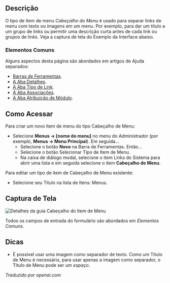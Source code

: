 <!-- Filename: Help4.x:Menu_Item:_Heading / Display title: Cabeçalho do Menu   -->

## Descrição

O tipo de item de menu *Cabeçalho do Menu* é usado para separar links de menu com texto ou imagens em um menu. Por exemplo, para dar um título a um grupo de links ou permitir uma descrição curta antes de cada link ou grupos de links. Veja a captura de tela do Exemplo da Interface abaixo.

### Elementos Comuns

Alguns aspectos desta página são abordados em artigos de Ajuda separados:

* [Barras de Ferramentas](jdocmanual?article=help/common-elements/toolbars).
* [A Aba Detalhes](jdocmanual?article=help/menu-items-common/menu-item-details).
* [A Aba Tipo de Link](jdocmanual?article=help/menu-items-common/menu-item-link-type).
* [A Aba Associações](jdocmanual?article=help/common-elements/edit-associations).
* [A Aba Atribuição de Módulo](jdocmanual?article=help/menu-items-common/menu-item-module-assignment).

## Como Acessar

Para criar um novo item de menu do tipo Cabeçalho de Menu:

- Selecione **Menus → \[nome do menu\]** no menu do Administrador
  (por exemplo, **Menus → Menu Principal**). Em seguida...
  - Selecione o botão **Novo** na Barra de Ferramentas. Então...
  - Selecione o botão Selecionar Tipo de Item de Menu.
  - Na caixa de diálogo modal, selecione o item Links do Sistema para abrir uma lista e
    em seguida selecione o item **Cabeçalho de Menu**.

Para editar um tipo de item de Cabeçalho de Menu existente:

- Selecione seu Título na lista de Itens: Menus.

## Captura de Tela

![Detalhes da guia Cabeçalho do Item de Menu](../../../pt/images/menu-items/system-links-menu-heading-details-tab.png)

Todos os campos de entrada do formulário são abordados em *Elementos Comuns*.

## Dicas

- É possível usar uma imagem como separador de texto. Como um Título de Menu
  é necessário, para usar apenas a imagem como separador, o Título de Menu pode ser um
  *espaço*.

*Traduzido por openai.com*  

